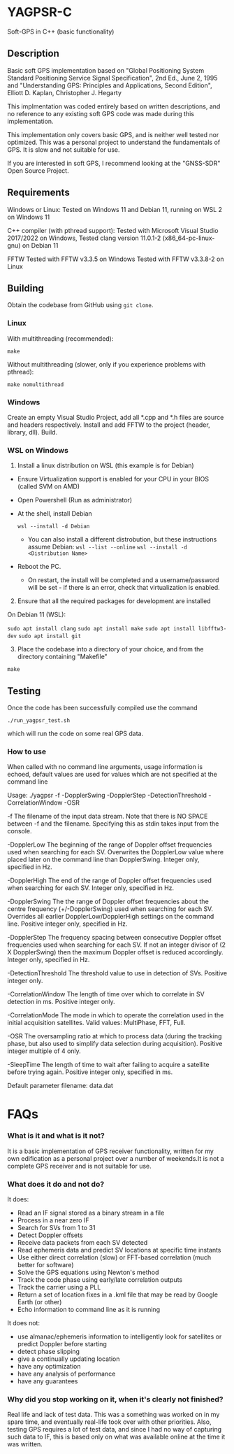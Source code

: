 # YAGPSR-C
Soft-GPS in C++ (basic functionality)


## Description

Basic soft GPS implementation based on 
	"Global Positioning System Standard Positioning Service Signal Specification", 2nd Ed., June 2, 1995 and 
	"Understanding GPS: Principles and Applications, Second Edition", Elliott D. Kaplan, Christopher J. Hegarty
	
This implmentation was coded entirely based on written descriptions, and no reference to any existing soft GPS code was made during this implementation.

This implementation only covers basic GPS, and is neither well tested nor optimized. This was a personal project to understand the fundamentals of GPS. It is slow and not suitable for use.

If you are interested in soft GPS, I recommend looking at the "GNSS-SDR" Open Source Project.


## Requirements

Windows or Linux: 
Tested on Windows 11 and Debian 11, running on WSL 2 on Windows 11

C++ compiler (with pthread support): 
Tested with Microsoft Visual Studio 2017/2022 on Windows,
Tested clang version 11.0.1-2 (x86_64-pc-linux-gnu) on Debian 11

FFTW
Tested with FFTW v3.3.5 on Windows 
Tested with FFTW v3.3.8-2 on Linux


## Building

Obtain the codebase from GitHub using `git clone`.

### Linux

With multithreading (recommended):

`make`

Without multithreading (slower, only if you experience problems with pthread):

`make nomultithread`


### Windows

Create an empty Visual Studio Project, add all *.cpp and *.h files are source and headers respectively.
Install and add FFTW to the project (header, library, dll).
Build.


### WSL on Windows

1. Install a linux distribution on WSL (this example is for Debian)

  - Ensure Virtualization support is enabled for your CPU in your BIOS (called SVM on AMD)

  - Open Powershell (Run as administrator)

  - At the shell, install Debian

      `wsl --install -d Debian`

    - You can also install a different distrobution, but these instructions assume Debian:
      `wsl --list --online`
      `wsl --install -d <Distribution Name>`
 

  - Reboot the PC.
    - On restart, the install will be completed and a username/password will be set - if there is an error, check that virtualization is enabled.


2. Ensure that all the required packages for development are installed

On Debian 11 (WSL):

`sudo apt install clang`
`sudo apt install make`
`sudo apt install libfftw3-dev`
`sudo apt install git`


3. Place the codebase into a directory of your choice, and from the directory containing "Makefile"

`make`


## Testing

Once the code has been successfully compiled use the command

`./run_yagpsr_test.sh`

which will run the code on some real GPS data.


### How to use

When called with no command line arguments, usage information is echoed, default values are used for values which are not specified at the command line

Usage: ./yagpsr -f<infilename> -DopplerSwing <value> -DopplerStep <value> -DetectionThreshold <value> -CorrelationWindow <value> -OSR <value>

-f<infilename>                  The filename of the input data stream. Note that there is NO SPACE between -f and the filename.
                                Specifying this as stdin takes input from the console.

-DopplerLow <value>             The beginning of the range of Doppler offset frequencies used when searching for each SV.
                                Overwrites the DopplerLow value where placed later on the command line than DopplerSwing.
                                Integer only, specified in Hz.

-DopplerHigh <value>            The end of the range of Doppler offset frequencies used when searching for each SV.
                                Integer only, specified in Hz.

-DopplerSwing <value>           The the range of Doppler offset frequencies about the centre frequency (+/-DopplerSwing) used when searching for each SV.
                                Overrides all earlier DopplerLow/DopplerHigh settings on the command line.
                                Positive integer only, specified in Hz.

-DopplerStep <value>            The frequency spacing between consecutive Doppler offset frequencies used when searching for each SV.
                                If not an integer divisor of (2 X DopplerSwing) then the maximum Doppler offset is reduced accordingly.
                                Integer only, specified in Hz.

-DetectionThreshold <value>     The threshold value to use in detection of SVs.
                                Positive integer only.

-CorrelationWindow <value>      The length of time over which to correlate in SV detection in ms.
                                Positive integer only.

-CorrelationMode <value>        The mode in which to operate the correlation used in the initial acquisition satellites.
                                Valid values: MultiPhase, FFT, Full.

-OSR <value>                    The oversampling ratio at which to process data (during the tracking phase, but also used to simplify data selection during acquisition).
                                Positive integer multiple of 4 only.

-SleepTime <value>              The length of time to wait after failing to acquire a satellite before trying again.
                                Positive integer only, specified in ms.



Default parameter filename: data.dat


# FAQs

### What is it and what is it not?

It is a basic implementation of GPS receiver functionality, written for my own edification as a personal project over a number of weekends.It is not a complete GPS receiver and is not suitable for use.

### What does it do and not do?

It does:
* Read an IF signal stored as a binary stream in a file
* Process in a near zero IF
* Search for SVs from 1 to 31
* Detect Doppler offsets
* Receive data packets from each SV detected
* Read ephemeris data and predict SV locations at specific time instants
* Use either direct correlation (slow) or FFT-based correlation (much better for software)
* Solve the GPS equations using Newton's method
* Track the code phase using early/late correlation outputs
* Track the carrier using a PLL
* Return a set of location fixes in a .kml file that may be read by Google Earth (or other)
* Echo information to command line as it is running

It does not:
* use almanac/ephemeris information to intelligently look for satellites or predict Doppler before starting
* detect phase slipping
* give a continually updating location
* have any optimization
* have any analysis of performance
* have any guarantees


### Why did you stop working on it, when it's clearly not finished?

Real life and lack of test data.
This was a something was worked on in my spare time, and eventually real-life took over with other priorities. Also, testing GPS requires a lot of test data, and since I had no way of capturing such data to IF, this is based only on what was available online at the time it was written.

